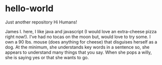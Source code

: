 # hello-world
Just another repository
Hi Humans!

James I. here, I like java and javascript (I would love an extra-cheese pizza right now!).
I've had no tocas on the moon but, would love to try some.
I own a 90 lbs. mouse (does anything for cheese) that disguises herself as a dog.  At the minimum, she understands key words in a sentence so, she appears to understand many things that you say. When she pops a willy, she is saying yes or that she wants to go.  
